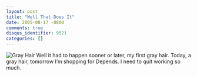 ```yaml
---
layout: post
title: "Well That Does It"
date: 2005-08-17 -0800
comments: true
disqus_identifier: 9521
categories: []
---
```

![Gray Hair](http://photos21.flickr.com/34973851_9c49fd31a2_t.jpg) Well
it had to happen sooner or later, my first gray hair. Today, a gray
hair, tomorrow I’m shopping for Depends. I need to quit working so much.

